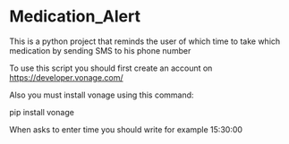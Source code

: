 # Medication_Alert
This is a python project that reminds the user of which time to take which medication by sending SMS to his phone number

To use this script you should first create an account on https://developer.vonage.com/

Also you must install vonage using this command:

pip install vonage


When asks to enter time you should write for example 15:30:00
